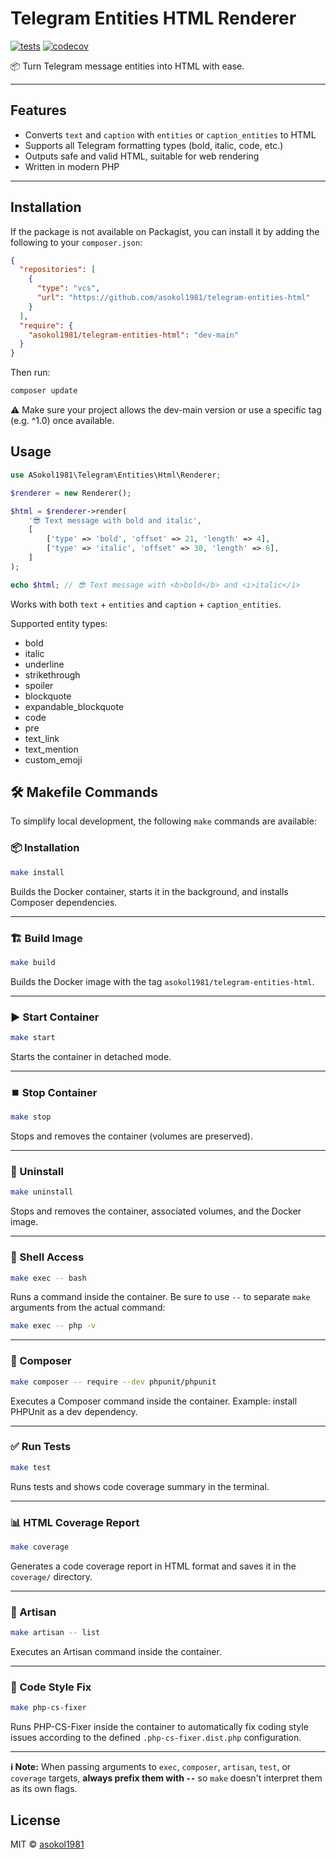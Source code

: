# Telegram Entities HTML Renderer

[![tests](https://github.com/asokol1981/telegram-entities-html/workflows/tests/badge.svg)](https://github.com/asokol1981/telegram-entities-html/actions) [![codecov](https://codecov.io/gh/asokol1981/telegram-entities-html/branch/main/graph/badge.svg)](https://codecov.io/gh/asokol1981/telegram-entities-html)

📦 Turn Telegram message entities into HTML with ease.

---

## Features

- Converts `text` and `caption` with `entities` or `caption_entities` to HTML
- Supports all Telegram formatting types (bold, italic, code, etc.)
- Outputs safe and valid HTML, suitable for web rendering
- Written in modern PHP

---

## Installation

If the package is not available on Packagist, you can install it by adding the following to your `composer.json`:

```json
{
  "repositories": [
    {
      "type": "vcs",
      "url": "https://github.com/asokol1981/telegram-entities-html"
    }
  ],
  "require": {
    "asokol1981/telegram-entities-html": "dev-main"
  }
}
```

Then run:

```bash
composer update
```

⚠️ Make sure your project allows the dev-main version or use a specific tag (e.g. ^1.0) once available.

## Usage

```php
use ASokol1981\Telegram\Entities\Html\Renderer;

$renderer = new Renderer();

$html = $renderer->render(
    '😎 Text message with bold and italic',
    [
        ['type' => 'bold', 'offset' => 21, 'length' => 4],
        ['type' => 'italic', 'offset' => 30, 'length' => 6],
    ]
);

echo $html; // 😎 Text message with <b>bold</b> and <i>italic</i>
```

Works with both `text` + `entities` and `caption` + `caption_entities`.

Supported entity types:

- bold
- italic
- underline
- strikethrough
- spoiler
- blockquote
- expandable_blockquote
- code
- pre
- text_link
- text_mention
- custom_emoji

## 🛠️ Makefile Commands

To simplify local development, the following `make` commands are available:

### 📦 Installation

```bash
make install
```

Builds the Docker container, starts it in the background, and installs Composer dependencies.

---

### 🏗️ Build Image

```bash
make build
```

Builds the Docker image with the tag `asokol1981/telegram-entities-html`.

---

### ▶️ Start Container

```bash
make start
```

Starts the container in detached mode.

---

### ⏹️ Stop Container

```bash
make stop
```

Stops and removes the container (volumes are preserved).

---

### 🧹 Uninstall

```bash
make uninstall
```

Stops and removes the container, associated volumes, and the Docker image.

---

### 🐚 Shell Access

```bash
make exec -- bash
```

Runs a command inside the container.
Be sure to use `--` to separate `make` arguments from the actual command:

```bash
make exec -- php -v
```

---

### 🎼 Composer

```bash
make composer -- require --dev phpunit/phpunit
```

Executes a Composer command inside the container.
Example: install PHPUnit as a dev dependency.

---

### ✅ Run Tests

```bash
make test
```

Runs tests and shows code coverage summary in the terminal.

---

### 📊 HTML Coverage Report

```bash
make coverage
```

Generates a code coverage report in HTML format and saves it in the `coverage/` directory.

---

### 🧱 Artisan

```bash
make artisan -- list
```

Executes an Artisan command inside the container.

---

### 🧹 Code Style Fix

```bash
make php-cs-fixer
```

Runs PHP-CS-Fixer inside the container to automatically fix coding style issues according to the defined `.php-cs-fixer.dist.php` configuration.

---

**ℹ️ Note:**
When passing arguments to `exec`, `composer`, `artisan`, `test`, or `coverage` targets, **always prefix them with `--`** so `make` doesn't interpret them as its own flags.

## License

MIT © [asokol1981](https://github.com/asokol1981)

